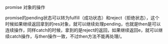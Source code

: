 promise 对象的操作

promise的pending状态可以转为fulfill（成功状态）和reject（拒绝状态），这个时候如果继续返回拿到的res对象，就可以继续处理pending，也就是then是可以连续操作，同样catch的时候，拿到的是reject的返回，如果继续返回e，就可以继续catch操作，与then操作一致，不过then方法不能再处理/。
